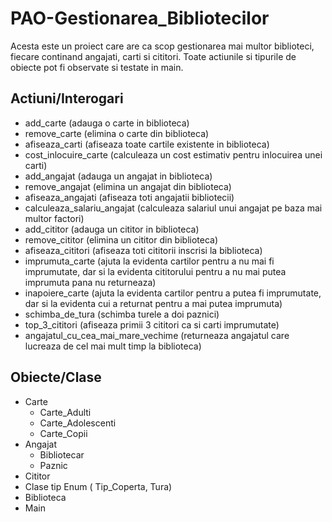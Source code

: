 # PAO-Gestionarea_Bibliotecilor

Acesta este un proiect care are ca scop gestionarea mai multor biblioteci, fiecare continand angajati, carti si cititori. Toate actiunile si tipurile de obiecte pot fi observate si testate in main.

## Actiuni/Interogari

- add_carte (adauga o carte in biblioteca)
- remove_carte (elimina o carte din biblioteca)
- afiseaza_carti (afiseaza toate cartile existente in biblioteca)
- cost_inlocuire_carte (calculeaza un cost estimativ pentru inlocuirea unei carti)
- add_angajat (adauga un angajat in biblioteca)
- remove_angajat (elimina un angajat din biblioteca)
- afiseaza_angajati (afiseaza toti angajatii bibliotecii)
- calculeaza_salariu_angajat (calculeaza salariul unui angajat pe baza mai multor factori)
- add_cititor (adauga un cititor in biblioteca)
- remove_cititor (elimina un cititor din biblioteca)
- afiseaza_cititori (afiseaza toti cititorii inscrisi la biblioteca)
- imprumuta_carte (ajuta la evidenta cartilor pentru a nu mai fi imprumutate, dar si la evidenta cititorului pentru a nu mai putea imprumuta pana nu returneaza)
- inapoiere_carte (ajuta la evidenta cartilor pentru a putea fi imprumutate, dar si la evidenta cui a returnat pentru a mai putea imprumuta)
- schimba_de_tura (schimba turele a doi paznici)
- top_3_cititori (afiseaza primii 3 cititori ca si carti imprumutate)
- angajatul_cu_cea_mai_mare_vechime (returneaza angajatul care lucreaza de cel mai mult timp la biblioteca)

## Obiecte/Clase

- Carte
  - Carte_Adulti
  - Carte_Adolescenti
  - Carte_Copii
- Angajat
  - Bibliotecar
  - Paznic
- Cititor
- Clase tip Enum ( Tip_Coperta, Tura)
- Biblioteca
- Main

